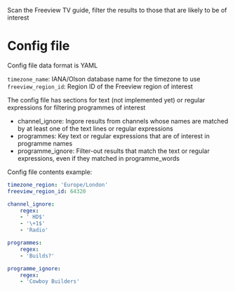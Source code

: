 Scan the Freeview TV guide, filter the results to those that are likely to be of interest

# Config file

Config file data format is YAML

`timezone_name`: IANA/Olson database name for the timezone to use
`freeview_region_id`: Region ID of the Freeview region of interest

The config file has sections for text (not implemented yet) or regular expressions for filtering programmes of interest

- channel_ignore: Ingore results from channels whose names are matched by at least one of the text lines or regular expressions
- programmes: Key text or regular expressions that are of interest in programme names
- programme_ignore: Filter-out results that match the text or regular expressions, even if they matched in programme_words

Config file contents example:

```yaml
timezone_region: 'Europe/London'
freeview_region_id: 64320

channel_ignore:
    regex:
    - ' HD$'
    - '\+1$'
    - 'Radio'

programmes:
    regex:
    - 'Builds?'

programme_ignore:
    regex:
    - 'Cowboy Builders'
```